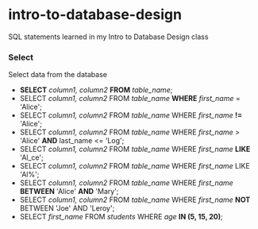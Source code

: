 # intro-to-database-design
SQL statements learned in my Intro to Database Design class

### Select
Select data from the database
- **SELECT** *column1, column2* **FROM** *table_name*;
- SELECT *column1, column2* FROM *table_name* **WHERE** *first_name* = 'Alice';
- SELECT *column1, column2* FROM *table_name* WHERE *first_name* **!=** 'Alice';
- SELECT *column1, column2* FROM *table_name* WHERE *first_name* > 'Alice' **AND** last_name <= 'Log';
- SELECT *column1, column2* FROM *table_name* WHERE *first_name* **LIKE** 'Al_ce';
- SELECT *column1, column2* FROM *table_name* WHERE *first_name* LIKE 'Al%';
- SELECT *column1, column2* FROM *table_name* WHERE *first_name* **BETWEEN** 'Alice' **AND** 'Mary';
- SELECT *column1, column2* FROM *table_name* WHERE *first_name* **NOT** BETWEEN 'Joe' AND 'Leroy';
- SELECT *first_name* FROM *students* WHERE *age* **IN (5, 15, 20)**;
